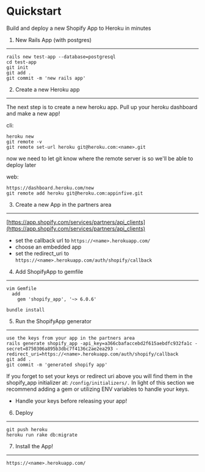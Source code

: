 Quickstart
==========

Build and deploy a new Shopify App to Heroku in minutes

1. New Rails App (with postgres)
--------------------------------

```
rails new test-app --database=postgresql
cd test-app
git init
git add .
git commit -m 'new rails app'
```

2. Create a new Heroku app
--------------------------

The next step is to create a new heroku app. Pull up your heroku dashboard and make a new app!

cli:
```
heroku new
git remote -v
git remote set-url heroku git@heroku.com:<name>.git
  ```

now we need to let git know where the remote server is so we'll be able to deploy later

web:
```
https://dashboard.heroku.com/new
git remote add heroku git@heroku.com:appinfive.git
```

3. Create a new App in the partners area
-----------------------------------------
[https://app.shopify.com/services/partners/api_clients](https://app.shopify.com/services/partners/api_clients)
* set the callback url to `https://<name>.herokuapp.com/`
* choose an embedded app
* set the redirect_uri to `https://<name>.herokuapp.com/auth/shopify/callback`


4. Add ShopifyApp to gemfile
----------------------------
```
vim Gemfile
  add
    gem 'shopify_app', '~> 6.0.6'

bundle install
```

5. Run the ShopifyApp generator
-------------------------------
```
use the keys from your app in the partners area
rails generate shopify_app -api_key=a366cbafaccebd2f615aebdfc932fa1c -secret=8750306a895b3dbc7f4136c2ae2ea293 -redirect_uri=https://<name>.herokuapp.com/auth/shopify/callback
git add .
git commit -m 'generated shopify app'
```

If you forget to set your keys or redirect uri above you will find them in the shopify_app initializer at: `/config/initializers/.`
In light of this section we recommend adding a gem or utilizing ENV variables to handle your keys.
* Handle your keys before releasing your app!


6. Deploy
---------
```
git push heroku
heroku run rake db:migrate
```

7. Install the App!
-------------------
`https://<name>.herokuapp.com/`
